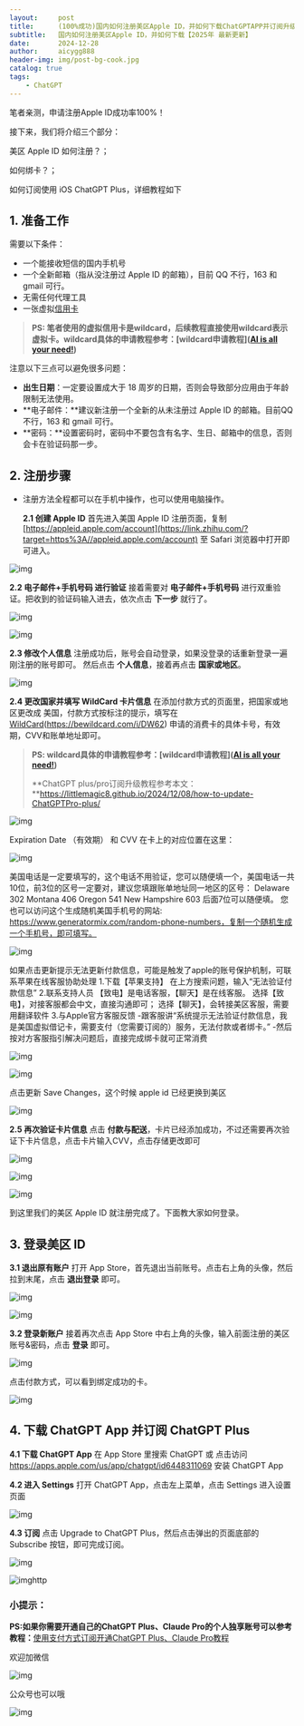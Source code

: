 ```yaml
---
layout:     post
title:      (100%成功)国内如何注册美区Apple ID，并如何下载ChatGPTAPP并订阅升级ChatGPTPlus【2025年 最新更新】
subtitle:   国内如何注册美区Apple ID，并如何下载【2025年 最新更新】
date:       2024-12-28
author:     aicygg888
header-img: img/post-bg-cook.jpg
catalog: true
tags:
    - ChatGPT
---
```




笔者亲测，申请注册Apple ID成功率100%！

接下来，我们将介绍三个部分：

美区 Apple ID 如何注册？；

如何绑卡？；

如何订阅使用 iOS ChatGPT Plus，详细教程如下

## **1. 准备工作**

需要以下条件：

- 一个能接收短信的国内手机号
- 一个全新邮箱（指从没注册过 Apple ID 的邮箱），目前 QQ 不行，163 和 gmail 可行。
- 无需任何代理工具
- 一张虚拟[信用卡](https://bewildcard.com/i/DW62)

> **PS: 笔者使用的虚拟信用卡是wildcard，后续教程直接使用wildcard表示虚拟卡。wildcard具体的申请教程参考：[wildcard申请教程]([AI is all your need!](https://littlemagic8.github.io/2024/12/23/how-to-use-wildcard/))**


注意以下三点可以避免很多问题：

- **出生日期**：一定要设置成大于 18 周岁的日期，否则会导致部分应用由于年龄限制无法使用。
- **电子邮件：**建议新注册一个全新的从未注册过 Apple ID 的邮箱。目前QQ 不行，163 和 gmail 可行。
- **密码：**设置密码时，密码中不要包含有名字、生日、邮箱中的信息，否则会卡在验证码那一步。

## **2. 注册步骤**

- 注册方法全程都可以在手机中操作，也可以使用电脑操作。

  **2.1 创建 Apple ID**
  首先进入美国 Apple ID 注册页面，复制 [https://appleid.apple.com/account](https://link.zhihu.com/?target=https%3A//appleid.apple.com/account) 至 Safari 浏览器中打开即可进入。

![img](https://pic4.zhimg.com/v2-3cc288bec0a5be7e95605f4ff47fc92d_1440w.jpg)

**2.2 电子邮件+手机号码 进行验证**
接着需要对 **电子邮件+手机号码** 进行双重验证。把收到的验证码输入进去，依次点击 **下一步** 就行了。

![img](https://pic1.zhimg.com/v2-510e810b35721776c3378e24bec2cd06_1440w.jpg)

![img](https://pic2.zhimg.com/v2-fe464be06942ec2068fc3761d0e1f585_1440w.jpg)

**2.3 修改个人信息**
注册成功后，账号会自动登录，如果没登录的话重新登录一遍刚注册的账号即可。 然后点击 **个人信息**，接着再点击 **国家或地区**。

![img](https://pic1.zhimg.com/v2-0c7485fc28cc78b38e8cd6a22af2b4e2_1440w.jpg)

**2.4 更改国家并填写 WildCard 卡片信息**
在添加付款方式的页面里，把国家或地区更改成 美国，付款方式按标注的提示，填写在 [WildCard](https://bewildcard.com/i/DW62)(https://bewildcard.com/i/DW62) 申请的消费卡的具体卡号，有效期，CVV和账单地址即可。

> **PS: wildcard具体的申请教程参考：[wildcard申请教程]([AI is all your need!](https://littlemagic8.github.io/2024/12/23/how-to-use-wildcard/))**
>
> **ChatGPT plus/pro订阅升级教程参考本文：**https://littlemagic8.github.io/2024/12/08/how-to-update-ChatGPTPro-plus/

![img](https://pica.zhimg.com/v2-0a67b3f4e8d31de6b218628090a7d950_1440w.jpg)

Expiration Date （有效期） 和 CVV 在卡上的对应位置在这里：

![img](https://pic3.zhimg.com/v2-eb4038a4face619ba7d64e707e6c1af6_1440w.jpg)

美国电话是一定要填写的，这个电话不用验证，您可以随便填一个，美国电话一共10位，前3位的区号一定要对，建议您填跟账单地址同一地区的区号：
Delaware 302
Montana 406
Oregon 541
New Hampshire 603
后面7位可以随便填。
您也可以访问这个生成随机美国手机号的网站: https://www.generatormix.com/random-phone-numbers，复制一个随机生成一个手机号，即可填写。

![img](https://pic2.zhimg.com/v2-c8b04710b1d7875e00bbfa1368858681_1440w.jpg)

如果点击更新提示无法更新付款信息，可能是触发了apple的账号保护机制，可联系苹果在线客服协助处理
1.下载【苹果支持】 在上方搜索问题，输入“无法验证付款信息”
2.联系支持人员 【致电】是电话客服，【聊天】是在线客服。 选择【致电】，对接客服都会中文，直接沟通即可； 选择【聊天】，会转接美区客服，需要用翻译软件
3.与Apple官方客服反馈 -跟客服讲“系统提示无法验证付款信息，我是美国虚拟借记卡，需要支付（您需要订阅的）服务，无法付款或者绑卡。” -然后按对方客服指引解决问题后，直接完成绑卡就可正常消费

![img](https://pic3.zhimg.com/v2-c1ec941bdfc1bf51b6171ada4ad7eb8a_1440w.jpg)

![img](https://picx.zhimg.com/v2-f214d63600282d19a62d191629619787_1440w.jpg)

点击更新 Save Changes，这个时候 apple id 已经更换到美区

![img](https://picx.zhimg.com/v2-02c5f8c98fd441d30234e808b7ea7bb5_1440w.jpg)

**2.5 再次验证卡片信息**
点击 **付款与配送**，卡片已经添加成功，不过还需要再次验证下卡片信息，点击卡片输入CVV，点击存储更改即可

![img](https://pic1.zhimg.com/v2-d965a6c9be2eb7161e6055bc8274f002_1440w.jpg)

![img](https://pic1.zhimg.com/v2-7dc6ed7ac50742fc3f7bb0d5f6580082_1440w.jpg)

![img](https://pic3.zhimg.com/v2-5a40599b0311268c14dcd406b6a3635c_1440w.jpg)

到这里我们的美区 Apple ID 就注册完成了。下面教大家如何登录。

## **3. 登录美区 ID**

**3.1 退出原有账户**
打开 App Store，首先退出当前账号。点击右上角的头像，然后拉到末尾，点击 **退出登录** 即可。

![img](https://pic4.zhimg.com/v2-66fae2ee3b1ed908bac761e9b4c06c21_1440w.jpg)



![img](https://pic4.zhimg.com/v2-2c231aeca63c9f057e69cb3766308d7b_1440w.jpg)

**3.2 登录新账户**
接着再次点击 App Store 中右上角的头像，输入前面注册的美区账号&密码，点击 **登录** 即可。

![img](https://pica.zhimg.com/v2-8583e12f26185ea43c8c77910a426452_1440w.jpg)

点击付款方式，可以看到绑定成功的卡。

![img](https://pic4.zhimg.com/v2-7eca4f648c6e6ddbefe9959f6df84927_1440w.jpg)

## **4. 下载 ChatGPT App 并订阅 ChatGPT Plus**

**4.1 下载 ChatGPT App**
在 App Store 里搜索 ChatGPT 或 点击访问 https://apps.apple.com/us/app/chatgpt/id6448311069 安装 ChatGPT App


**4.2 进入 Settings**
打开 ChatGPT App，点击左上菜单，点击 Settings 进入设置页面

![img](https://pic2.zhimg.com/v2-fb20f0d64a8fedc7eb669e4dd59389e3_1440w.jpg)


**4.3 订阅**
点击 Upgrade to ChatGPT Plus，然后点击弹出的页面底部的 Subscribe 按钮，即可完成订阅。

![img](https://pic4.zhimg.com/v2-6a15543bde001e884d7fe7ffc759c015_1440w.jpg)

![img](https://pic4.zhimg.com/v2-49ea966fc19cae0c4a47e1ecdd17d559_1440w.jpg)http

### **小提示：**

**PS:如果你需要开通自己的ChatGPT Plus、Claude Pro的个人独享账号可以参考教程：**[使用支付方式订阅开通ChatGPT Plus、Claude Pro教程](https://littlemagic8.github.io/2024/12/09/ChatGPT-and-Cluade/)

欢迎加微信

![img](https://picx.zhimg.com/80/v2-b1c8f90bffc8b2f4f32ab07a08a4ede6_720w.png)

公众号也可以哦

![img](https://pic1.zhimg.com/80/v2-4e622b64238b20948a02e0c988ca5704_720w.png)
